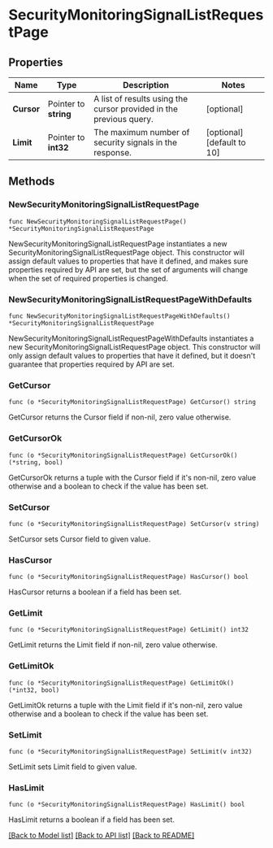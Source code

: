 # SecurityMonitoringSignalListRequestPage

## Properties

| Name       | Type                  | Description                                                        | Notes                      |
| ---------- | --------------------- | ------------------------------------------------------------------ | -------------------------- |
| **Cursor** | Pointer to **string** | A list of results using the cursor provided in the previous query. | [optional]                 |
| **Limit**  | Pointer to **int32**  | The maximum number of security signals in the response.            | [optional] [default to 10] |

## Methods

### NewSecurityMonitoringSignalListRequestPage

`func NewSecurityMonitoringSignalListRequestPage() *SecurityMonitoringSignalListRequestPage`

NewSecurityMonitoringSignalListRequestPage instantiates a new SecurityMonitoringSignalListRequestPage object.
This constructor will assign default values to properties that have it defined,
and makes sure properties required by API are set, but the set of arguments
will change when the set of required properties is changed.

### NewSecurityMonitoringSignalListRequestPageWithDefaults

`func NewSecurityMonitoringSignalListRequestPageWithDefaults() *SecurityMonitoringSignalListRequestPage`

NewSecurityMonitoringSignalListRequestPageWithDefaults instantiates a new SecurityMonitoringSignalListRequestPage object.
This constructor will only assign default values to properties that have it defined,
but it doesn't guarantee that properties required by API are set.

### GetCursor

`func (o *SecurityMonitoringSignalListRequestPage) GetCursor() string`

GetCursor returns the Cursor field if non-nil, zero value otherwise.

### GetCursorOk

`func (o *SecurityMonitoringSignalListRequestPage) GetCursorOk() (*string, bool)`

GetCursorOk returns a tuple with the Cursor field if it's non-nil, zero value otherwise
and a boolean to check if the value has been set.

### SetCursor

`func (o *SecurityMonitoringSignalListRequestPage) SetCursor(v string)`

SetCursor sets Cursor field to given value.

### HasCursor

`func (o *SecurityMonitoringSignalListRequestPage) HasCursor() bool`

HasCursor returns a boolean if a field has been set.

### GetLimit

`func (o *SecurityMonitoringSignalListRequestPage) GetLimit() int32`

GetLimit returns the Limit field if non-nil, zero value otherwise.

### GetLimitOk

`func (o *SecurityMonitoringSignalListRequestPage) GetLimitOk() (*int32, bool)`

GetLimitOk returns a tuple with the Limit field if it's non-nil, zero value otherwise
and a boolean to check if the value has been set.

### SetLimit

`func (o *SecurityMonitoringSignalListRequestPage) SetLimit(v int32)`

SetLimit sets Limit field to given value.

### HasLimit

`func (o *SecurityMonitoringSignalListRequestPage) HasLimit() bool`

HasLimit returns a boolean if a field has been set.

[[Back to Model list]](../README.md#documentation-for-models) [[Back to API list]](../README.md#documentation-for-api-endpoints) [[Back to README]](../README.md)
